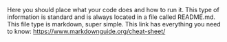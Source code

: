 Here you should place what your code does
and how to run it. This type of information is 
standard and is always located in a file called
README.md. This file type is markdown, super simple.
This link has everything you need to know: https://www.markdownguide.org/cheat-sheet/